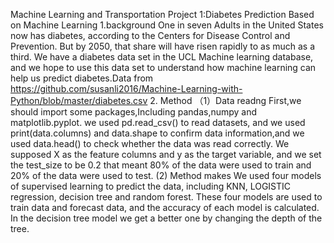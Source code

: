Machine Learning and Transportation
Project 1:Diabetes Prediction Based on Machine Learning
1.background
    One in seven Adults in the United States now has diabetes, according to the Centers for Disease Control and Prevention. But by 2050, that share will have risen rapidly to as much as a third. We have a diabetes data set in the UCL Machine learning database, and we hope to use this data set to understand how machine learning can help us predict diabetes.Data from  https://github.com/susanli2016/Machine-Learning-with-Python/blob/master/diabetes.csv
2. Method
 （1）Data readng
     First,we should import some packages,Including pandas,numpy and matplotlib.pyplot. we used pd.read_csv() to read datasets, and we used print(data.columns) and data.shape to confirm data information,and we used data.head() to check whether the data was read correctly.  We supposed X as the feature columns and y as the target variable, and we set the test_size to be 0.2 that meant 80% of the data were used to train and 20% of the data were used to test.
 (2) Method makes
    We used four models of supervised learning to predict the data, including KNN, LOGISTIC regression, decision tree and random forest. These four models are used to train data and forecast data, and the accuracy of each model is calculated. In the decision tree model we get a better one by changing the depth of the tree.
